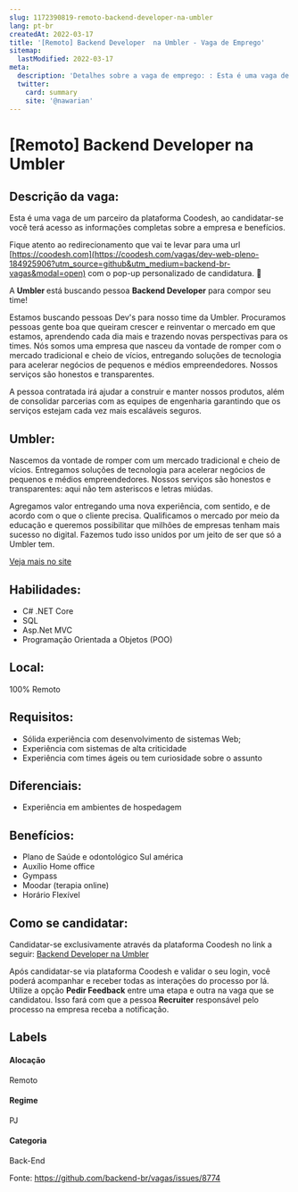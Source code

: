 ```yaml
---
slug: 1172390819-remoto-backend-developer-na-umbler
lang: pt-br
createdAt: 2022-03-17
title: '[Remoto] Backend Developer  na Umbler - Vaga de Emprego'
sitemap:
  lastModified: 2022-03-17
meta:
  description: 'Detalhes sobre a vaga de emprego: : Esta é uma vaga de um parceiro da plataforma Coodesh, ao candidatar-se você terá acesso as informações completas sobre a empresa e benefícios.  Fique atento ao redirecionamento que vai te levar para uma url [https://coodesh.com](https://coodesh.com/vagas/dev-web-pleno-184925906?utm_source=github&utm_medium=backend-br-vagas&modal=open) com o pop-up personalizado de candidatura. 👋 <p>A <strong>Umbler </strong>está buscando pessoa <strong>Backend Developer</strong> para compor seu time!</p> <p>Estamos buscando pessoas Dev"s para nosso time da Umbler. Procuramos pessoas gente boa que queiram crescer e reinventar o mercado em que estamos, aprendendo cada dia mais e trazendo novas perspectivas para os times. Nós somos uma empresa que nasceu da vontade de romper com o mercado tradicional e cheio de vícios, entregando soluções de tecnologia para acelerar negócios de pequenos e médios empreendedores. Nossos serviços são honestos e transparentes.</p> <p>A pessoa contratada irá ajudar a construir e manter nossos produtos, além de consolidar parcerias com as equipes de engenharia garantindo que os serviços estejam cada vez mais escaláveis seguros.</p> <p></p> <p></p> <p></p>'
  twitter:
    card: summary
    site: '@nawarian'
---
```


# [Remoto] Backend Developer  na Umbler

## Descrição da vaga: 
Esta é uma vaga de um parceiro da plataforma Coodesh, ao candidatar-se você terá acesso as informações completas sobre a empresa e benefícios.


Fique atento ao redirecionamento que vai te levar para uma url [https://coodesh.com](https://coodesh.com/vagas/dev-web-pleno-184925906?utm_source=github&utm_medium=backend-br-vagas&modal=open) com o pop-up personalizado de candidatura. 👋
<p>A <strong>Umbler </strong>está buscando pessoa <strong>Backend Developer</strong> para compor seu time!</p>
<p>Estamos buscando pessoas Dev's para nosso time da Umbler. Procuramos pessoas gente boa que queiram crescer e reinventar o mercado em que estamos, aprendendo cada dia mais e trazendo novas perspectivas para os times. Nós somos uma empresa que nasceu da vontade de romper com o mercado tradicional e cheio de vícios, entregando soluções de tecnologia para acelerar negócios de pequenos e médios empreendedores. Nossos serviços são honestos e transparentes.</p>
<p>A pessoa contratada irá ajudar a construir e manter nossos produtos, além de consolidar parcerias com as equipes de engenharia garantindo que os serviços estejam cada vez mais escaláveis seguros.</p>
<p></p>
<p></p>
<p></p>

## Umbler: 
 <p>Nascemos da vontade de romper com um mercado tradicional e cheio de vícios. Entregamos soluções de tecnologia para acelerar negócios de pequenos e médios empreendedores. Nossos serviços são honestos e transparentes: aqui não tem asteriscos e letras miúdas.</p>
<p>Agregamos valor entregando uma nova experiência, com sentido, e de acordo com o que o cliente precisa. Qualificamos o mercado por meio da educação e queremos possibilitar que milhões de empresas tenham mais sucesso no digital. Fazemos tudo isso unidos por um jeito de ser que só a Umbler tem.</p><a href='https://coodesh.com/empresas/umbler'>Veja mais no site</a>

 ## Habilidades: 
 - C# .NET Core 
- SQL 
- Asp.Net MVC 
- Programação Orientada a Objetos (POO)
## Local: 
 100% Remoto
## Requisitos: 
 - Sólida experiência com desenvolvimento de sistemas Web; 
- Experiência com sistemas de alta criticidade 
- Experiência com times ágeis ou tem curiosidade sobre o assunto
## Diferenciais: 
 - Experiência em ambientes de hospedagem
## Benefícios: 
 - Plano de Saúde e odontológico Sul américa 
- Auxílio Home office 
- Gympass 
- Moodar (terapia online) 
- Horário Flexível
## Como se candidatar:
Candidatar-se exclusivamente através da plataforma Coodesh no link a seguir: [Backend Developer  na Umbler](https://coodesh.com/vagas/dev-web-pleno-184925906?utm_source=github&utm_medium=backend-br-vagas&modal=open)


Após candidatar-se via plataforma Coodesh e validar o seu login, você poderá acompanhar e receber todas as interações do processo por lá. Utilize a opção **Pedir Feedback** entre uma etapa e outra na vaga que se candidatou. Isso fará com que a pessoa **Recruiter** responsável pelo processo na empresa receba a notificação.
## Labels
#### Alocação
Remoto
#### Regime
PJ
#### Categoria
Back-End

Fonte: https://github.com/backend-br/vagas/issues/8774